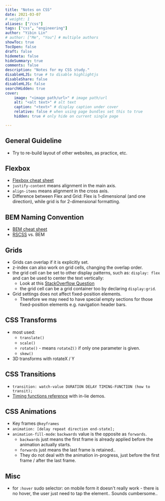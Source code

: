 ```yaml
---
title: "Notes on CSS"
date: 2021-03-07
# weight: 1
aliases: ["/css"]
tags: ["css", "engineering"]
author: "Yibin Lin"
# author: ["Me", "You"] # multiple authors
showToc: true
TocOpen: false
draft: false
hidemeta: false
hideSummary: true
comments: false
description: "Notes for my CSS study."
disableHLJS: true # to disable highlightjs
disableShare: false
disableHLJS: false
searchHidden: true
cover:
    image: "<image path/url>" # image path/url
    alt: "<alt text>" # alt text
    caption: "<text>" # display caption under cover
    relative: false # when using page bundles set this to true
    hidden: true # only hide on current single page

---
```



## General Guideline

- Try to re-build layout of other websites, as practice, etc.

## Flexbox

- [Flexbox cheat sheet](https://css-tricks.com/snippets/css/a-guide-to-flexbox/)
- `justify-content` means alignment in the main axis.
- `align-items` means alignment in the cross axis.
- Difference between Flex and Grid: Flex is 1-dimensional (and one direction), while grid is for 2-dimensional formatting.

## BEM Naming Convention

- [BEM cheat sheet](https://css-tricks.com/bem-101/)
- [RSCSS](https://github.com/rstacruz/rscss) vs. BEM

## Grids

- Grids can overlap if it is explicitly set.
- z-index can also work on grid cells, changing the overlap order.
- the grid cell can be set to other display patterns, such as: `display: flex` and can be used to center the text vertically:
  - Look at this [StackOverflow Question](https://stackoverflow.com/questions/8865458/how-do-i-vertically-center-text-with-css#)
  - the grid cell can be a grid container too by declaring `display:grid`.
- Grid settings does not affect fixed-position elements.
  - Therefore we may need to have special empty sections for those fixed-position elements e.g. navigation header bars.

## CSS Transforms

- most used:
  - `translate()`
  - `scale()`
  - `rotate()` - means `rotateZ()` if only one parameter is given.
  - `skew()`
- 3D transforms with rotateX / Y

## CSS Transitions

- `transition: watch-value DURATION DELAY TIMING-FUNCTION (how to transit);`
- [Timing functions reference](https://easings.net/) with in-lie demos.

## CSS Animations

- Key frames `@keyframes`
- `animation: [delay repeat direction end-state];`
- `animation-fill-mode`: `backwards` value is the opposite as `forwards`.
  - `backwards` just means the first frame is already applied before the animation actually starts.
  - `forwards` just means the last frame is retained..
  - They do not deal with the animation in-progress, just before the first frame / after the last frame.

## Misc

- for `:hover` sudo selector: on mobile form it doesn't really work - there is no hover, the user just need to tap the element.. Sounds cumbersome..
